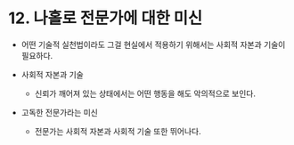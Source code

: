 # 12. 나홀로 전문가에 대한 미신

- 어떤 기술적 실천법이라도 그걸 현실에서 적용하기 위해서는 사회적 자본과 기술이 필요하다.

- 사회적 자본과 기술

  - 신뢰가 깨어져 있는 상태에서는 어떤 행동을 해도 악의적으로 보인다.

- 고독한 전문가라는 미신

  - 전문가는 사회적 자본과 사회적 기술 또한 뛰어나다.

    